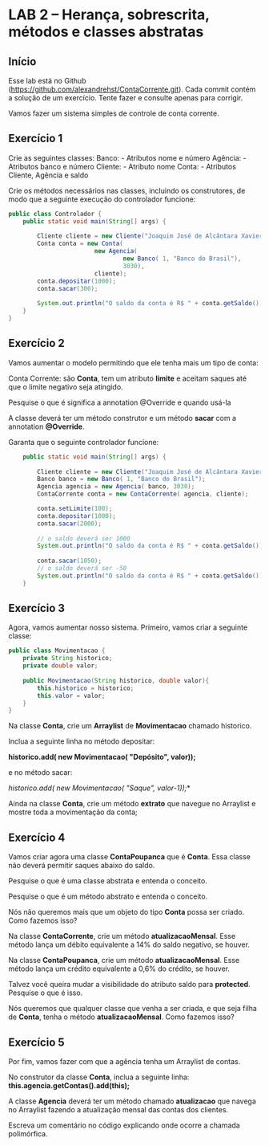# LAB 2 – Herança, sobrescrita, métodos e classes abstratas

## Início
Esse lab está no Github (https://github.com/alexandrehst/ContaCorrente.git).
Cada commit contém a solução de um exercício. Tente fazer e consulte apenas para corrigir.

Vamos fazer um sistema simples de controle de conta corrente.

## Exercício 1
Crie as seguintes classes:
Banco:
	- Atributos nome e número
Agência:
	- Atributos banco e número
Cliente:
	- Atributo nome
Conta:
	- Atributos Cliente, Agência e saldo

Crie os métodos necessários nas classes, incluindo os construtores, de modo que a seguinte execução do controlador funcione:
```java
public class Controlador {
    public static void main(String[] args) {
        
        Cliente cliente = new Cliente("Joaquim José de Alcântara Xavier");
        Conta conta = new Conta(
                        new Agencia(
                                new Banco( 1, "Banco do Brasil"),
                                3030),
                        cliente);
        conta.depositar(1000);
        conta.sacar(300);
        
        System.out.println("O saldo da conta é R$ " + conta.getSaldo());
    }
}
```
## Exercício 2
Vamos aumentar o modelo permitindo que ele tenha mais um tipo de conta:

Conta Corrente: são **Conta**, tem um atributo **limite** e aceitam saques até que o limite negativo seja atingido.

Pesquise o que é significa a annotation @Override e quando usá-la

A classe deverá ter um método construtor e um método **sacar** com a annotation **@Override**.

Garanta que o seguinte controlador funcione:

```java
    public static void main(String[] args) {
        
        Cliente cliente = new Cliente("Joaquim José de Alcântara Xavier");
        Banco banco = new Banco( 1, "Banco do Brasil");
        Agencia agencia = new Agencia( banco, 3030);
        ContaCorrente conta = new ContaCorrente( agencia, cliente);

        conta.setLimite(100);
        conta.depositar(1000);
        conta.sacar(2000);
        
        // o saldo deverá ser 1000
        System.out.println("O saldo da conta é R$ " + conta.getSaldo());
        
        conta.sacar(1050);
        // o saldo deverá ser -50
        System.out.println("O saldo da conta é R$ " + conta.getSaldo());
    }
```

## Exercício 3
Agora, vamos aumentar nosso sistema. Primeiro, vamos criar a seguinte classe:
```java
public class Movimentacao {
    private String historico;
    private double valor;
    
    public Movimentacao(String historico, double valor){
        this.historico = historico;
        this.valor = valor;
    }  
}
```

Na classe **Conta**, crie um **Arraylist** de **Movimentacao** chamado historico.

Inclua a seguinte linha no método depositar:

**historico.add( new Movimentacao( "Depósito", valor));**

e no método sacar:

**historico.add( new Movimentacao( "Saque", valor*-1));**

Ainda na classe **Conta**, crie um método **extrato** que navegue no Arraylist e mostre toda a movimentação da conta;
 
## Exercício 4
Vamos criar agora uma classe **ContaPoupanca** que é **Conta**. Essa classe não deverá permitir saques abaixo do saldo.

Pesquise o que é uma classe abstrata e entenda o conceito.

Pesquise o que é um método abstrato e entenda o conceito.

Nós não queremos mais que um objeto do tipo **Conta** possa ser criado. Como fazemos isso?

Na classe **ContaCorrente**, crie um método **atualizacaoMensal**. Esse método lança um débito equivalente a 14% do saldo negativo, se houver.

Na classe **ContaPoupanca**, crie um método **atualizacaoMensal**. Esse método lança um crédito equivalente a 0,6% do crédito, se houver.

Talvez você queira mudar a visibilidade do atributo saldo para **protected**. Pesquise o que é isso.

Nós queremos que qualquer classe que venha a ser criada, e que seja filha de **Conta**, tenha o método **atualizacaoMensal**. Como fazemos isso?

## Exercício 5
Por fim, vamos fazer com que a agência tenha um Arraylist de contas. 

No construtor da classe **Conta**, inclua a seguinte linha:
**this.agencia.getContas().add(this);**

A classe **Agencia** deverá ter um método chamado **atualizacao** que navega no Arraylist fazendo a atualização mensal das contas dos clientes.

Escreva um comentário no código explicando onde ocorre a chamada polimórfica.

